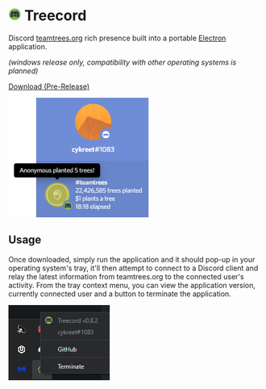 <h1>
  <img src="./assets/icons/icon.png" width="25" />
  Treecord
</h1>

Discord <a href="https://teamtrees.org">teamtrees.org</a> rich presence built into a portable <a href="https://electronjs.org">Electron</a> application.

<i>(windows release only, compatibility with other operating systems is planned)</i>

[Download (Pre-Release)](https://github.com/cykreet/treecord/releases)

![Donation User](./assets/examples/donation-user.png)

## Usage

Once downloaded, simply run the application and it should pop-up in your operating system's tray, it'll then attempt to connect to a Discord client and relay the latest information from teamtrees.org to the connected user's activity. From the tray context menu, you can view the application version, currently connected user and a button to terminate the application.

![Tray Context Menu](./assets/examples/tray.png)
